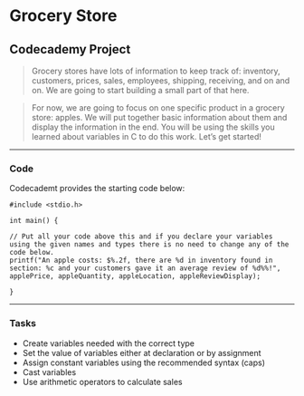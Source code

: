 # Grocery Store
## Codecademy Project

>Grocery stores have lots of information to keep track of: inventory, customers, prices, sales, employees, shipping, receiving, and on and on. We are going to start building a small part of that here.

>For now, we are going to focus on one specific product in a grocery store: apples. We will put together basic information about them and display the information in the end. You will be using the skills you learned about variables in C to do this work. Let’s get started!

---

### Code
Codecademt provides the starting code below:

```
#include <stdio.h>

int main() {
    
// Put all your code above this and if you declare your variables using the given names and types there is no need to change any of the code below.
printf("An apple costs: $%.2f, there are %d in inventory found in section: %c and your customers gave it an average review of %d%%!", applePrice, appleQuantity, appleLocation, appleReviewDisplay);

}
```

---

### Tasks

- Create variables needed with the correct type
- Set the value of variables either at declaration or by assignment
- Assign constant variables using the recommended syntax (caps)
- Cast variables
- Use arithmetic operators to calculate sales